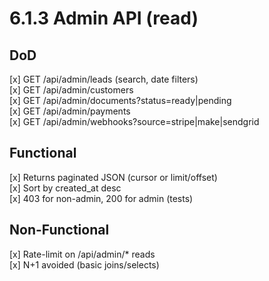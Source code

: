 # 6.1.3 Admin API (read)

## DoD
[x] GET /api/admin/leads (search, date filters)  
[x] GET /api/admin/customers  
[x] GET /api/admin/documents?status=ready|pending  
[x] GET /api/admin/payments  
[x] GET /api/admin/webhooks?source=stripe|make|sendgrid

## Functional
[x] Returns paginated JSON (cursor or limit/offset)  
[x] Sort by created_at desc  
[x] 403 for non-admin, 200 for admin (tests)

## Non-Functional
[x] Rate-limit on /api/admin/* reads  
[x] N+1 avoided (basic joins/selects)
